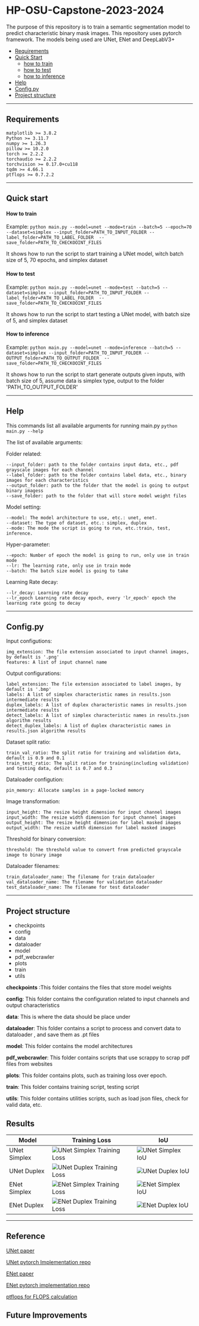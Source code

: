 # HP-OSU-Capstone-2023-2024

The purpose of this repository is to train a semantic segmentation model to predict characteristic binary mask images. This repository uses pytorch framework. The models being used are UNet, ENet and DeepLabV3+

- [Requirements](#requirements)
- [Quick Start](#quick-start)
	- [how to train](#how-to-train)
	- [how to test](#how-to-test)
	- [how to inference](#how-to-inference)
- [Help](#help)
- [Config.py](#configpy)
- [Project structure](#project-structure)
---
## Requirements
```
matplotlib >= 3.8.2
Python >= 3.11.7
numpy >= 1.26.3
pillow >= 10.2.0
torch >= 2.2.2
torchaudio >= 2.2.2
torchvision >= 0.17.0+cu118
tqdm >= 4.66.1
ptflops >= 0.7.2.2
```
---
## Quick start

#### How to train
Example:
`python main.py --model=unet --mode=train --batch=5 --epoch=70 --dataset=simplex --input_folder=PATH_TO_INPUT_FOLDER --label_folder=PATH_TO_LABEL_FOLDER  --save_folder=PATH_TO_CHECKOOINT_FILES`

It shows how to run the script to start training a UNet model, witch batch size of 5, 70 epochs, and simplex dataset
#### How to test
Example:
`python main.py --model=unet --mode=test --batch=5 --dataset=simplex --input_folder=PATH_TO_INPUT_FOLDER --label_folder=PATH_TO_LABEL_FOLDER  --save_folder=PATH_TO_CHECKOOINT_FILES`

It shows how to run the script to start testing a UNet model, with batch size of 5, and simplex dataset
#### How to inference
Example:
`python main.py --model=unet --mode=inference --batch=5 --dataset=simplex --input_folder=PATH_TO_INPUT_FOLDER --OUTPUT_folder=PATH_TO_OUTPUT_FOLDER  --save_folder=PATH_TO_CHECKOOINT_FILES`

It shows how to run the script to start generate outputs given inputs, with batch size of 5, assume data is simplex type, output to the folder 'PATH_TO_OUTPUT_FOLDER'

---
## Help
This commands list all available arguments for running main.py
`python main.py --help`

The list of available arguments:

Folder related:
```
--input_folder: path to the folder contains input data, etc., pdf grayscale images for each channel
--label_folder: path to the folder contains label data, etc., binary images	for each characteristics	
--output_folder: path to the folder that the model is going to output binary imagess
--save_folder: path to the folder that will store model weight files
```

Model setting:
```
--model: The model architecture to use, etc.: unet, enet.
--dataset: The type of dataset, etc.: simplex, duplex
--mode: The mode the script is going to run, etc.:train, test, inference.
```
Hyper-parameter:
```
--epoch: Number of epoch the model is going to run, only use in train mode
--lr: The learning rate, only use in train mode
--batch: The batch size model is going to take
```
Learning Rate decay:
```
--lr_decay: Learning rate decay
--lr_epoch Learning rate decay epoch, every 'lr_epoch' epoch the learning rate going to decay 
```

---
## Config.py
Input configutions:
```
img_extension: The file extension associated to input channel images, by default is '.png'
features: A list of input channel name
```

Output configurations:
```
label_extension: The file extension associated to label images, by default is '.bmp'
labels: A list of simplex characteristic names in results.json intermediate results
duplex_labels: A list of duplex characteristic names in results.json intermediate results 
detect_labels: A list of simplex characteristic names in results.json algorithm results
detect_duplex_labels: A list of duplex characteristic names in results.json algorithm results
```

Dataset split ratio:
```
train_val_ratio: The split ratio for training and validation data, default is 0.9 and 0.1 
train_test_ratio: The split ration for training(including validation) and testing data, default is 0.7 and 0.3
```

Dataloader configution:
```
pin_memory: Allocate samples in a page-locked memory 
```

Image transformation:
```
input_height: The resize height dimension for input channel images 
input_width: The resize width dimension for input channel images
output_height: The resize height dimension for label masked images
output_width: The resize width dimension for label masked images
```

Threshold for binary conversion:
```
threshold: The threshold value to convert from predicted grayscale image to binary image
```

Dataloader filenames:
```
train_dataloader_name: The filename for train dataloader
val_dataloader_name: The filename for validation dataloader
test_dataloader_name: The filename for test dataloader
```

---
## Project structure

- checkpoints
- config
- data
- dataloader
- model
- pdf_webcrawler
- plots
- train
- utils

**checkpoints** :This folder contains the files that store model weights

**config**: This folder contains the configuration related to input channels and output characteristics

**data**: This is where the data should be place under

**dataloader**: This folder contains a script to process and convert data to dataloader , and save them as .pt files

**model**: This folder contains the model architectures

**pdf_webcrawler**: This folder contains scripts that use scrappy to scrap pdf files from websites

**plots**: This folder contains plots, such as training loss over epoch.

**train**: This folder contains training script, testing script

**utils**: This folder contains utilities scripts, such as load json files, check for valid data, etc.

## Results

Model  | Training Loss												  | IoU												 |
-------|-------------------------------------------------------------|--------------------------------------------------|
UNet Simplex|![UNet Simplex Training Loss](./plots/unet-simplex-loss.png) | ![UNet Simplex IoU](./plots/unet-simplex-IoU.png)|
UNet Duplex|![UNet Duplex Training Loss](./plots/unet-duplex-loss.png)   | ![UNet Duplex IoU](./plots/unet-duplex-IoU.png)  |
ENet Simplex|![ENet Simplex Training Loss](./plots/enet-simplex-loss.png) | ![ENet Simplex IoU](./plots/enet-simplex-IoU.png)|
ENet Duplex|![ENet Duplex Training Loss](./plots/enet-duplex-loss.png)   | ![ENet Duplex IoU](./plots/enet-duplex-IoU.png)  |

---

## Reference
[UNet paper](https://arxiv.org/pdf/1505.04597.pdf)

[UNet pytorch Implementation repo](https://github.com/milesial/Pytorch-UNet)

[ENet paper](https://arxiv.org/pdf/1606.02147.pdf)

[ENet pytorch implementation repo](https://github.com/davidtvs/PyTorch-ENet)

[ptflops for FLOPS calculation](https://github.com/sovrasov/flops-counter.pytorch/tree/master)

## Future Improvements
